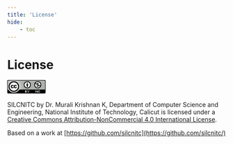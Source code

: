 ```yaml
---
title: 'License'
hide:
    - toc
---
```

# License

[![Creative Commons License](../img/creativecommons.png)](http://creativecommons.org/licenses/by-nc/4.0/)

SILCNITC by Dr. Murali Krishnan K, Department of Computer Science and Engineering, National Institute of Technology, Calicut is licensed under a [Creative Commons Attribution-NonCommercial 4.0 International License](http://creativecommons.org/licenses/by-nc/4.0/).

Based on a work at [https://github.com/silcnitc](https://github.com/silcnitc/)
